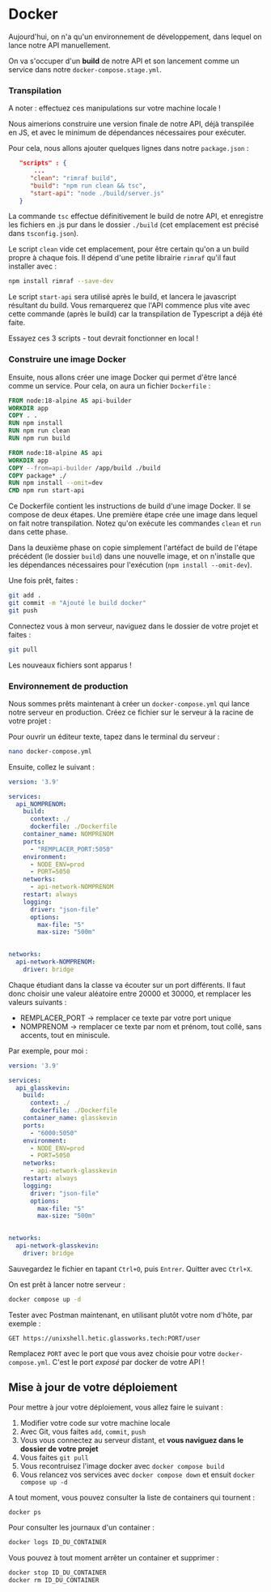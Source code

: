 # Docker

Aujourd'hui, on n'a qu'un environnement de développement, dans lequel on lance notre API manuellement.

On va s'occuper d'un **build** de notre API et son lancement comme un service dans notre `docker-compose.stage.yml`.

### Transpilation

A noter : effectuez ces manipulations sur votre machine locale !

Nous aimerions construire une version finale de notre API, déjà transpilée en JS, et avec le minimum de dépendances nécessaires pour exécuter.

Pour cela, nous allons ajouter quelques lignes dans notre `package.json` :

```json
   "scripts" : {
       ...
      "clean": "rimraf build",
      "build": "npm run clean && tsc",
      "start-api": "node ./build/server.js"
   }
```

La commande `tsc` effectue définitivement le build de notre API, et enregistre les fichiers en .js pur dans le dossier `./build` (cet emplacement est précisé dans `tsconfig.json`).

Le script `clean` vide cet emplacement, pour être certain qu'on a un build propre à chaque fois. Il dépend d'une petite librairie `rimraf` qu'il faut installer avec :

```bash
npm install rimraf --save-dev
```

Le script `start-api` sera utilisé après le build, et lancera le javascript résultant du build. Vous remarquerez que l'API commence plus vite avec cette commande (après le build) car la transpilation de Typescript a déjà été faite.

Essayez ces 3 scripts - tout devrait fonctionner en local !

### Construire une image Docker

Ensuite, nous allons créer une image Docker qui permet d'être lancé comme un service. Pour cela, on aura un fichier  `Dockerfile` :

```Dockerfile
FROM node:18-alpine AS api-builder
WORKDIR app
COPY . .
RUN npm install
RUN npm run clean
RUN npm run build

FROM node:18-alpine AS api
WORKDIR app
COPY --from=api-builder /app/build ./build
COPY package* ./
RUN npm install --omit=dev
CMD npm run start-api
```

Ce Dockerfile contient les instructions de build d'une image Docker. Il se compose de deux étapes. Une première étape crée une image dans lequel on fait notre transpilation. Notez qu'on exécute les commandes `clean`  et `run` dans cette phase.

Dans la deuxième phase on copie simplement l'artéfact de build de l'étape précédent (le dossier `build`) dans une nouvelle image, et on n'installe que les dépendances nécessaires pour l'exécution (`npm install --omit-dev`).

Une fois prêt, faites :

```sh
git add .
git commit -m "Ajouté le build docker"
git push
```

Connectez vous à mon serveur, naviguez dans le dossier de votre projet et faites :

```sh
git pull
```
Les nouveaux fichiers sont apparus !

### Environnement de production

Nous sommes prêts maintenant à créer un `docker-compose.yml` qui lance notre serveur en production. Créez ce fichier sur le serveur à la racine de votre projet : 

Pour ouvrir un éditeur texte, tapez dans le terminal du serveur :

```sh
nano docker-compose.yml
```

Ensuite, collez le suivant :

```yml
version: '3.9'

services:
  api_NOMPRENOM:
    build: 
      context: ./
      dockerfile: ./Dockerfile
    container_name: NOMPRENOM
    ports:
      - "REMPLACER_PORT:5050"
    environment:
      - NODE_ENV=prod
      - PORT=5050      
    networks:
      - api-network-NOMPRENOM
    restart: always
    logging:
      driver: "json-file"
      options:
        max-file: "5"
        max-size: "500m"
    

networks:
  api-network-NOMPRENOM:
    driver: bridge    
```

Chaque étudiant dans la classe va écouter sur un port différents. Il faut donc choisir une valeur aléatoire entre 20000 et 30000, et remplacer les valeurs suivants :

- REMPLACER_PORT &rarr; remplacer ce texte par votre port unique
- NOMPRENOM &rarr; remplacer ce texte par nom et prénom, tout collé, sans accents, tout en miniscule.

Par exemple, pour moi :

```yaml
version: '3.9'

services:
  api_glasskevin:
    build: 
      context: ./
      dockerfile: ./Dockerfile
    container_name: glasskevin
    ports:
      - "6000:5050"
    environment:
      - NODE_ENV=prod
      - PORT=5050      
    networks:
      - api-network-glasskevin
    restart: always
    logging:
      driver: "json-file"
      options:
        max-file: "5"
        max-size: "500m"
    

networks:
  api-network-glasskevin:
    driver: bridge
```

Sauvegardez le fichier en tapant `Ctrl+O`, puis `Entrer`. Quitter avec `Ctrl+X`.

On est prêt à lancer notre serveur :

```bash
docker compose up -d
```

Tester avec Postman maintenant, en utilisant plutôt votre nom d'hôte, par exemple :

```http
GET https://unixshell.hetic.glassworks.tech:PORT/user
```

Remplacez `PORT` avec le port que vous avez choisie pour votre `docker-compose.yml`. C'est le port *exposé* par docker de votre API !


## Mise à jour de votre déploiement

Pour mettre à jour votre déploiement, vous allez faire le suivant :

1. Modifier votre code sur votre machine locale
2. Avec Git, vous faites `add`, `commit`, `push`
3. Vous vous connectez au serveur distant, et **vous naviguez dans le dossier de votre projet**
4. Vous faites `git pull`
5. Vous recontruisez l'image docker avec `docker compose build`
6. Vous relancez vos services avec `docker compose down` et ensuit `docker compose up -d`

A tout moment, vous pouvez consulter la liste de containers qui tournent :

```bash
docker ps
```

Pour consulter les journaux d'un container :

```bash
docker logs ID_DU_CONTAINER
```

Vous pouvez à tout moment arrêter un container et supprimer :

```bash
docker stop ID_DU_CONTAINER
docker rm ID_DU_CONTAINER
```

